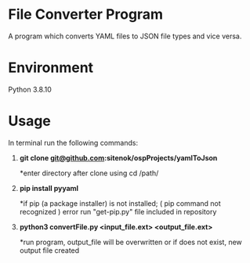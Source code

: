 File Converter Program
======================
A program which converts YAML files to JSON file types and vice versa. 


Environment
===========
Python 3.8.10


Usage
=====
In terminal run the following commands:

1.  **git clone git@github.com:sitenok/ospProjects/yamlToJson**

    *enter directory after clone using cd /path/
    
    
2.  **pip install pyyaml**

    *if pip (a package installer) is not installed; ( pip command not recognized ) error
     run "get-pip.py" file included in repository


3.  **python3 convertFile.py <input_file.ext> <output_file.ext>**
     
    *run program, output_file will be overwritten or if does not exist, new output file created

